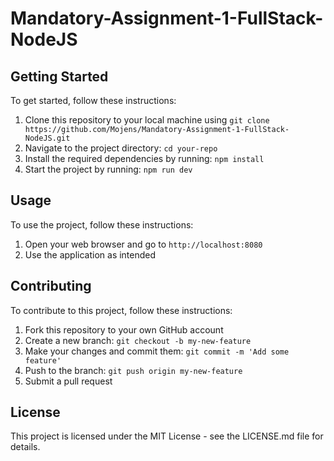 # Mandatory-Assignment-1-FullStack-NodeJS

## Getting Started

To get started, follow these instructions:

1. Clone this repository to your local machine using `git clone https://github.com/Mojens/Mandatory-Assignment-1-FullStack-NodeJS.git`
2. Navigate to the project directory: `cd your-repo`
3. Install the required dependencies by running: `npm install`
4. Start the project by running: `npm run dev`

## Usage

To use the project, follow these instructions:

1. Open your web browser and go to `http://localhost:8080`
2. Use the application as intended

## Contributing

To contribute to this project, follow these instructions:

1. Fork this repository to your own GitHub account
2. Create a new branch: `git checkout -b my-new-feature`
3. Make your changes and commit them: `git commit -m 'Add some feature'`
4. Push to the branch: `git push origin my-new-feature`
5. Submit a pull request

## License

This project is licensed under the MIT License - see the LICENSE.md file for details.
